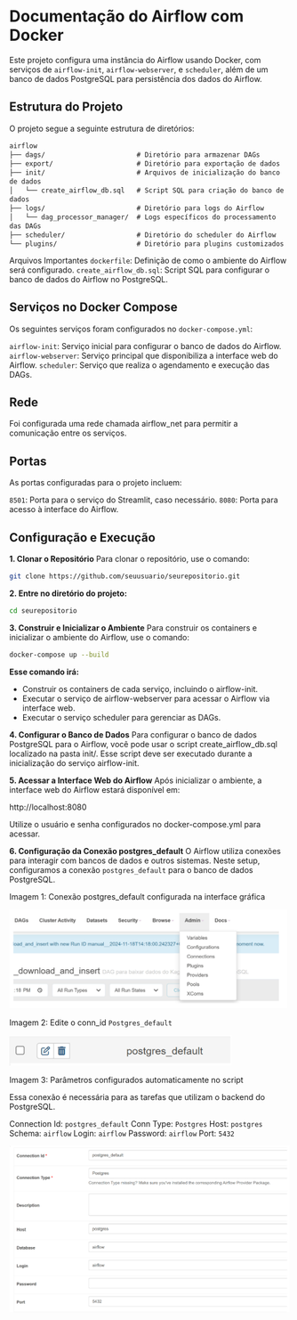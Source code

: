 # Documentação do Airflow com Docker

Este projeto configura uma instância do Airflow usando Docker, com serviços de `airflow-init`, `airflow-webserver`, e `scheduler`, além de um banco de dados PostgreSQL para persistência dos dados do Airflow.

## Estrutura do Projeto

O projeto segue a seguinte estrutura de diretórios:

```plaintext
airflow
├── dags/                       # Diretório para armazenar DAGs
├── export/                     # Diretório para exportação de dados
├── init/                       # Arquivos de inicialização do banco de dados
│   └── create_airflow_db.sql   # Script SQL para criação do banco de dados
├── logs/                       # Diretório para logs do Airflow
│   └── dag_processor_manager/  # Logs específicos do processamento das DAGs
├── scheduler/                  # Diretório do scheduler do Airflow
└── plugins/                    # Diretório para plugins customizados
```

Arquivos Importantes
`dockerfile`: Definição de como o ambiente do Airflow será configurado.
`create_airflow_db.sql`: Script SQL para configurar o banco de dados do Airflow no PostgreSQL.

## Serviços no Docker Compose
Os seguintes serviços foram configurados no `docker-compose.yml`:

`airflow-init`: Serviço inicial para configurar o banco de dados do Airflow.
`airflow-webserver`: Serviço principal que disponibiliza a interface web do Airflow.
`scheduler`: Serviço que realiza o agendamento e execução das DAGs.

## Rede
Foi configurada uma rede chamada airflow_net para permitir a comunicação entre os serviços.

## Portas
As portas configuradas para o projeto incluem:

`8501`: Porta para o serviço do Streamlit, caso necessário.
`8080`: Porta para acesso à interface do Airflow.

## Configuração e Execução
**1. Clonar o Repositório**
Para clonar o repositório, use o comando:

```bash
git clone https://github.com/seuusuario/seurepositorio.git
```

**2. Entre no diretório do projeto:**
```bash
cd seurepositorio
```
**3. Construir e Inicializar o Ambiente**
Para construir os containers e inicializar o ambiente do Airflow, use o comando:
```bash
docker-compose up --build
```
**Esse comando irá:**
- Construir os containers de cada serviço, incluindo o airflow-init.
- Executar o serviço de airflow-webserver para acessar o Airflow via interface web.
- Executar o serviço scheduler para gerenciar as DAGs.


**4. Configurar o Banco de Dados**
Para configurar o banco de dados PostgreSQL para o Airflow, você pode usar o script create_airflow_db.sql localizado na pasta init/. Esse script deve ser executado durante a inicialização do serviço airflow-init.

**5. Acessar a Interface Web do Airflow**
Após inicializar o ambiente, a interface web do Airflow estará disponível em:

http://localhost:8080

Utilize o usuário e senha configurados no docker-compose.yml para acessar.

**6. Configuração da Conexão postgres_default**
O Airflow utiliza conexões para interagir com bancos de dados e outros sistemas. Neste setup, configuramos a conexão `postgres_default` para o banco de dados PostgreSQL.

Imagem 1: Conexão postgres_default configurada na interface gráfica

<img src="./images/airflow1.png" width="500"/>

Imagem 2: Edite o conn_id `Postgres_default`

<img src="./images/airflow2.png" width="400"/>

Imagem 3: Parâmetros configurados automaticamente no script

Essa conexão é necessária para as tarefas que utilizam o backend do PostgreSQL. 

Connection Id: `postgres_default`
Conn Type: `Postgres`
Host: `postgres`
Schema: `airflow`
Login: `airflow`
Password: `airflow`
Port: `5432`

<img src="./images/airflow3.png" width="600"/>